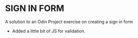 # SIGN IN FORM
A solution to an Odin Project exercise on creating a sign in form
- Added a little bit of JS for validation.